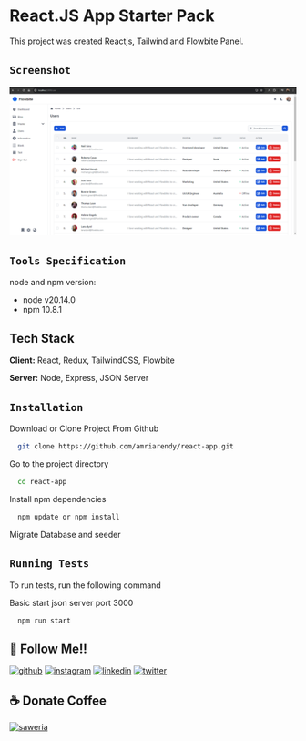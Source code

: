 # React.JS App Starter Pack

This project was created Reactjs, Tailwind and Flowbite Panel.

## `Screenshot`

![App Screenshot](https://raw.githubusercontent.com/amriarendy/react-app/main/public/Dashboard.png)

## `Tools Specification`

node and npm version:

- node v20.14.0
- npm 10.8.1

## Tech Stack

**Client:** React, Redux, TailwindCSS, Flowbite

**Server:** Node, Express, JSON Server

## `Installation`

Download or Clone Project From Github

```bash
  git clone https://github.com/amriarendy/react-app.git
```

Go to the project directory

```bash
  cd react-app
```

Install npm dependencies

```bash
  npm update or npm install
```

Migrate Database and seeder

## `Running Tests`

To run tests, run the following command

Basic start json server port 3000

```bash
  npm run start
```

## 🔗 Follow Me!!

[![github](https://img.shields.io/badge/github-0C0C0C?style=for-the-badge&logo=github&logoColor=dark)](https://github.com/amriarendy/)
[![instagram](https://img.shields.io/badge/instagram-FD1D1D?style=for-the-badge&logo=instagram&logoColor=white)](https://www.instagram.com/amriarendy/)
[![linkedin](https://img.shields.io/badge/linkedin-0A66C2?style=for-the-badge&logo=linkedin&logoColor=white)](https://www.linkedin.com/in/amriarendy/)
[![twitter](https://img.shields.io/badge/Twitter-1DA1F2?style=for-the-badge&logo=Twitter&logoColor=white)](https://x.com/amriarendy/)

## ☕ Donate Coffee

[![saweria](https://img.shields.io/badge/Buy%20coffee-6F4E37?style=for-the-badge&logo=ko-fi&logoColor=white)](https://saweria.co/amriarendy/)
